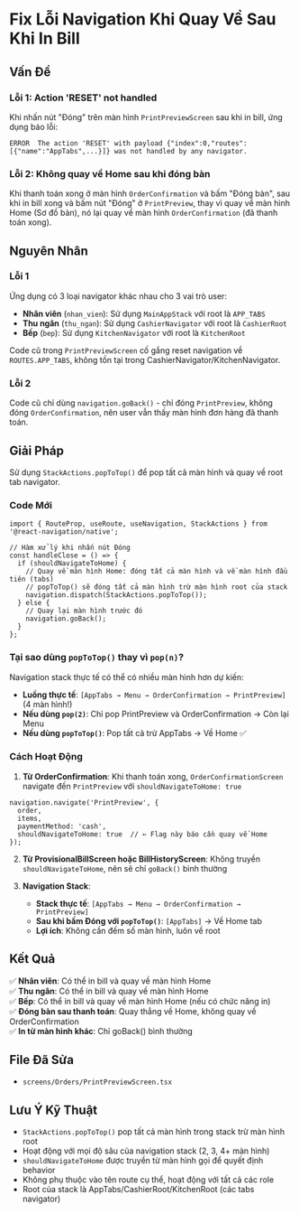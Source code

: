 # Fix Lỗi Navigation Khi Quay Về Sau Khi In Bill

## Vấn Đề

### Lỗi 1: Action 'RESET' not handled
Khi nhấn nút "Đóng" trên màn hình `PrintPreviewScreen` sau khi in bill, ứng dụng báo lỗi:

```
ERROR  The action 'RESET' with payload {"index":0,"routes":[{"name":"AppTabs",...}]} was not handled by any navigator.
```

### Lỗi 2: Không quay về Home sau khi đóng bàn
Khi thanh toán xong ở màn hình `OrderConfirmation` và bấm "Đóng bàn", sau khi in bill xong và bấm nút "Đóng" ở `PrintPreview`, thay vì quay về màn hình Home (Sơ đồ bàn), nó lại quay về màn hình `OrderConfirmation` (đã thanh toán xong).

## Nguyên Nhân

### Lỗi 1
Ứng dụng có 3 loại navigator khác nhau cho 3 vai trò user:
- **Nhân viên** (`nhan_vien`): Sử dụng `MainAppStack` với root là `APP_TABS`
- **Thu ngân** (`thu_ngan`): Sử dụng `CashierNavigator` với root là `CashierRoot`
- **Bếp** (`bep`): Sử dụng `KitchenNavigator` với root là `KitchenRoot`

Code cũ trong `PrintPreviewScreen` cố gắng reset navigation về `ROUTES.APP_TABS`, không tồn tại trong CashierNavigator/KitchenNavigator.

### Lỗi 2
Code cũ chỉ dùng `navigation.goBack()` - chỉ đóng `PrintPreview`, không đóng `OrderConfirmation`, nên user vẫn thấy màn hình đơn hàng đã thanh toán.

## Giải Pháp

Sử dụng `StackActions.popToTop()` để pop tất cả màn hình và quay về root tab navigator.

### Code Mới

```tsx
import { RouteProp, useRoute, useNavigation, StackActions } from '@react-navigation/native';

// Hàm xử lý khi nhấn nút Đóng
const handleClose = () => {
  if (shouldNavigateToHome) {
    // Quay về màn hình Home: đóng tất cả màn hình và về màn hình đầu tiên (tabs)
    // popToTop() sẽ đóng tất cả màn hình trừ màn hình root của stack
    navigation.dispatch(StackActions.popToTop());
  } else {
    // Quay lại màn hình trước đó
    navigation.goBack();
  }
};
```

### Tại sao dùng `popToTop()` thay vì `pop(n)`?

Navigation stack thực tế có thể có nhiều màn hình hơn dự kiến:

- **Luồng thực tế**: `[AppTabs → Menu → OrderConfirmation → PrintPreview]` (4 màn hình!)
- **Nếu dùng `pop(2)`**: Chỉ pop PrintPreview và OrderConfirmation → Còn lại Menu
- **Nếu dùng `popToTop()`**: Pop tất cả trừ AppTabs → Về Home ✅

### Cách Hoạt Động

1. **Từ OrderConfirmation**: Khi thanh toán xong, `OrderConfirmationScreen` navigate đến `PrintPreview` với `shouldNavigateToHome: true`

```tsx
navigation.navigate('PrintPreview', { 
  order, 
  items, 
  paymentMethod: 'cash',
  shouldNavigateToHome: true  // ← Flag này báo cần quay về Home
});
```

2. **Từ ProvisionalBillScreen hoặc BillHistoryScreen**: Không truyền `shouldNavigateToHome`, nên sẽ chỉ `goBack()` bình thường

3. **Navigation Stack**:
   - **Stack thực tế**: `[AppTabs → Menu → OrderConfirmation → PrintPreview]`
   - **Sau khi bấm Đóng với `popToTop()`**: `[AppTabs]` → Về Home tab
   - **Lợi ích**: Không cần đếm số màn hình, luôn về root

## Kết Quả

✅ **Nhân viên**: Có thể in bill và quay về màn hình Home  
✅ **Thu ngân**: Có thể in bill và quay về màn hình Home  
✅ **Bếp**: Có thể in bill và quay về màn hình Home (nếu có chức năng in)  
✅ **Đóng bàn sau thanh toán**: Quay thẳng về Home, không quay về OrderConfirmation  
✅ **In từ màn hình khác**: Chỉ goBack() bình thường  

## File Đã Sửa

- `screens/Orders/PrintPreviewScreen.tsx`

## Lưu Ý Kỹ Thuật

- `StackActions.popToTop()` pop tất cả màn hình trong stack trừ màn hình root
- Hoạt động với mọi độ sâu của navigation stack (2, 3, 4+ màn hình)
- `shouldNavigateToHome` được truyền từ màn hình gọi để quyết định behavior
- Không phụ thuộc vào tên route cụ thể, hoạt động với tất cả các role
- Root của stack là AppTabs/CashierRoot/KitchenRoot (các tabs navigator)
